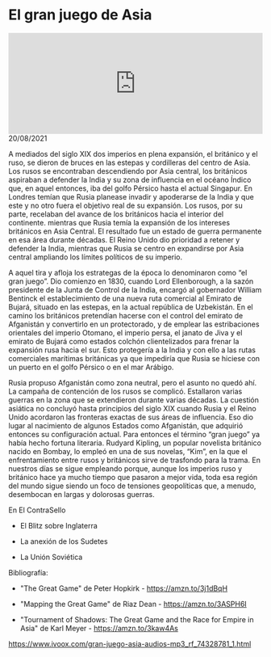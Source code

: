 # El gran juego de Asia
<iframe id='audio_88903085' frameborder='0' allowfullscreen='' scrolling='no' height='200' style='width:100%;' src='https://www.ivoox.com/player_ej_74328781_6_1.html' loading='lazy'></iframe>20/08/2021

A mediados del siglo XIX dos imperios en plena expansión, el británico y el ruso, se dieron de bruces en las estepas y cordilleras del centro de Asia. Los rusos se encontraban descendiendo por Asia central, los británicos aspiraban a defender la India y su zona de influencia en el océano Índico que, en aquel entonces, iba del golfo Pérsico hasta el actual Singapur. En Londres temían que Rusia planease invadir y apoderarse de la India y que este y no otro fuera el objetivo real de su expansión. Los rusos, por su parte, recelaban del avance de los británicos hacia el interior del continente. mientras que Rusia temía la expansión de los intereses británicos en Asia Central. El resultado fue un estado de guerra permanente en esa área durante décadas. El Reino Unido dio prioridad a retener y defender la India, mientras que Rusia se centro en expandirse por Asia central ampliando los límites políticos de su imperio.  

 A aquel tira y afloja los estrategas de la época lo denominaron como “el gran juego”. Dio comienzo en 1830, cuando Lord Ellenborough, a la sazón presidente de la Junta de Control de la India, encargó al gobernador William Bentinck el establecimiento de una nueva ruta comercial al Emirato de Bujará, situado en las estepas, en la actual república de Uzbekistán. En el camino los británicos pretendían hacerse con el control del emirato de Afganistán y convertirlo en un protectorado, y de emplear las estribaciones orientales del imperio Otomano, el imperio persa, el janato de Jiva y el emirato de Bujará como estados colchón clientelizados para frenar la expansión rusa hacia el sur. Esto protegería a la India y con ello a las rutas comerciales marítimas británicas ya que impediría que Rusia se hiciese con un puerto en el golfo Pérsico o en el mar Arábigo.  

 Rusia propuso Afganistán como zona neutral, pero el asunto no quedó ahí. La campaña de contención de los rusos se complicó. Estallaron varias guerras en la zona que se extendieron durante varias décadas. La cuestión asiática no concluyó hasta principios del siglo XIX cuando Rusia y el Reino Unido acordaron las fronteras exactas de sus áreas de influencia. Eso dio lugar al nacimiento de algunos Estados como Afganistán, que adquirió entonces su configuración actual. Para entonces el término “gran juego” ya había hecho fortuna literaria. Rudyard Kipling, un popular novelista británico nacido en Bombay, lo empleó en una de sus novelas, “Kim”, en la que el enfrentamiento entre rusos y británicos sirve de trasfondo para la trama. En nuestros días se sigue empleando porque, aunque los imperios ruso y británico hace ya mucho tiempo que pasaron a mejor vida, toda esa región del mundo sigue siendo un foco de tensiones geopolíticas que, a menudo, desembocan en largas y dolorosas guerras.  

 En El ContraSello

 - El Blitz sobre Inglaterra

 - La anexión de los Sudetes

 - La Unión Soviética 

 Bibliografía:

 - "The Great Game" de Peter Hopkirk - https://amzn.to/3j1dBqH

 - "Mapping the Great Game" de Riaz Dean -  https://amzn.to/3ASPH6I

 - "Tournament of Shadows: The Great Game and the Race for Empire in Asia" de Karl Meyer - https://amzn.to/3kaw4As 

 

https://www.ivoox.com/gran-juego-asia-audios-mp3_rf_74328781_1.html
